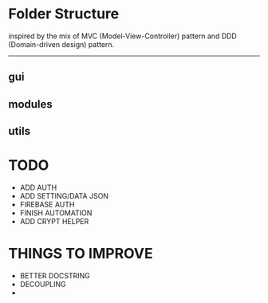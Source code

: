 # Folder Structure
inspired by the mix of MVC (Model-View-Controller) pattern and DDD (Domain-driven design) pattern.

---
## <b>gui</b>
## <b>modules</b>
## <b>utils</b>



# TODO
- ADD AUTH
- ADD SETTING/DATA JSON
- FIREBASE AUTH
- FINISH AUTOMATION
- ADD CRYPT HELPER

# THINGS TO IMPROVE
- BETTER DOCSTRING
- DECOUPLING
-